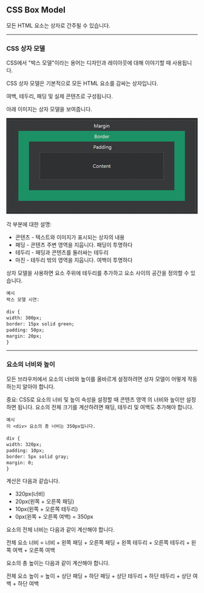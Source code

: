 ## CSS Box Model

모든 HTML 요소는 상자로 간주될 수 있습니다.

***
### CSS 상자 모델
CSS에서 "박스 모델"이라는 용어는 디자인과 레이아웃에 대해 이야기할 때 사용됩니다.

CSS 상자 모델은 기본적으로 모든 HTML 요소를 감싸는 상자입니다. 

여백, 테두리, 패딩 및 실제 콘텐츠로 구성됩니다. 

아래 이미지는 상자 모델을 보여줍니다.

<img src='./img/css_boxmodel.png'>

각 부분에 대한 설명:

- 콘텐츠 - 텍스트와 이미지가 표시되는 상자의 내용
- 패딩 - 콘텐츠 주변 영역을 지웁니다. 패딩이 투명하다
- 테두리 - 패딩과 콘텐츠를 둘러싸는 테두리
- 마진 - 테두리 밖의 영역을 지웁니다. 여백이 투명하다

상자 모델을 사용하면 요소 주위에 테두리를 추가하고 요소 사이의 공간을 정의할 수 있습니다. 

    예시
    박스 모델 시연:

    div {
    width: 300px;
    border: 15px solid green;
    padding: 50px;
    margin: 20px;
    }

***
### 요소의 너비와 높이
모든 브라우저에서 요소의 너비와 높이를 올바르게 설정하려면 상자 모델이 어떻게 작동하는지 알아야 합니다.

중요: CSS로 요소의 너비 및 높이 속성을 설정할 때 콘텐츠 영역 의 너비와 높이만 설정하면 됩니다. 요소의 전체 크기를 계산하려면 패딩, 테두리 및 여백도 추가해야 합니다.

    예시
    이 <div> 요소의 총 너비는 350px입니다. 

    div {
    width: 320px;
    padding: 10px;
    border: 5px solid gray;
    margin: 0;
    }

계산은 다음과 같습니다.

- 320px(너비)
-  20px(왼쪽 + 오른쪽 패딩)
-  10px(왼쪽 + 오른쪽 테두리)
-  0px(왼쪽 + 오른쪽 여백)
= 350px

요소의 전체 너비는 다음과 같이 계산해야 합니다.

전체 요소 너비 = 너비 + 왼쪽 패딩 + 오른쪽 패딩 + 왼쪽 테두리 + 오른쪽 테두리 + 왼쪽 여백 + 오른쪽 여백

요소의 총 높이는 다음과 같이 계산해야 합니다.

전체 요소 높이 = 높이 + 상단 패딩 + 하단 패딩 + 상단 테두리 + 하단 테두리 + 상단 여백 + 하단 여백